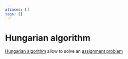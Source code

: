```yaml
---
aliases: []
tags: []
---
```


# Hungarian algorithm

[Hungarian algorithm](https://wikipedia.org/wiki/hungarian_algorithm) allow to solve an [assignment problem](https://wikipedia.org/wiki/assignment_problem)
